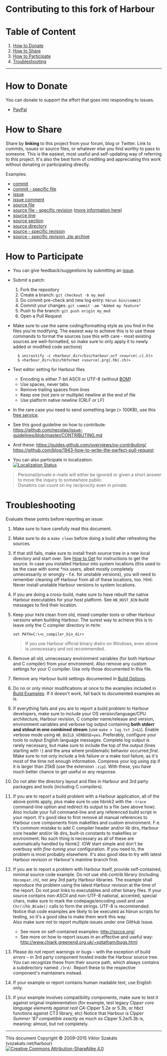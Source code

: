 # Contributing to this fork of Harbour

# Table of Content

1. [How to Donate](#how-to-donate)
2. [How to Share](#how-to-share)
3. [How to Participate](#how-to-participate)
4. [Troubleshooting](#troubleshooting)

---

# How to Donate

  You can donate to support the effort that goes into responding to issues.

  * [PayPal](https://www.paypal.com/cgi-bin/webscr?cmd=_s-xclick&hosted_button_id=BPSZQYKXMQJYG)


# How to Share

  Share by **linking** to this project from your forum, blog or Twitter.
  Link to commits, issues or source files, or whatever else you find worthy
  to pass to someone. This is the easiest, most useful and self-updating
  way of referring to this project. It's also the best form of crediting
  and appreciating this work without donating or participating directly.

  Examples:

  * [commit](https://github.com/vszakats/harbour-core/commit/35ffdc113f348fbf10203757073bbee564e4339f)
  * [commit - specific file](https://github.com/vszakats/harbour-core/commit/35ffdc113f348fbf10203757073bbee564e4339f#diff-2)
  * [issue](https://github.com/vszakats/harbour-core/issues/18)
  * [issue comment](https://github.com/vszakats/harbour-core/issues/22#issuecomment-47928889)
  * [source file](tests/hello.prg)
  * [source file - specific revision](https://github.com/vszakats/harbour-core/blob/dd2c3b3e9c0e7db7f1c18be2a079dc92f983122e/tests/hello.prg) ([more information here](https://help.github.com/articles/getting-permanent-links-to-files))
  * [source line](https://github.com/vszakats/harbour-core/blob/dd2c3b3e9c0e7db7f1c18be2a079dc92f983122e/tests/hello.prg#L5)
  * [source section](https://github.com/vszakats/harbour-core/blob/90ce13098244b0e27fc4b8c7af5586f892a09337/src/rtl/chruni.c#L101-L112)
  * [source directory](contrib/hbcurl/)
  * [source - specific revision](https://github.com/vszakats/harbour-core/tree/e46f2fdb75c493ff5b4c777f5a0963d2e7d6f65b)
  * [source - specific revision .zip archive](https://github.com/vszakats/harbour-core/archive/e46f2fdb75c493ff5b4c777f5a0963d2e7d6f65b.zip)


# How to Participate

- You can give feedback/suggestions by submitting an [issue](https://github.com/vszakats/harbour-core/issues/new).
- Submit a patch:
  1. Fork the repository
  2. Create a branch: `git checkout -b my_mod`
  3. Do commit pre-check and new log entry: `hbrun bin/commit`
  4. Commit your changes: `git commit -am "Added my feature"`
  5. Push to the branch: `git push origin my_mod`
  6. Open a Pull Request
- Make sure to use the same coding/formatting style as you find in
  the files you're modifying. The easiest way to achieve this
  is to use these commands to format the sources (use this
  with care - most existing sources are well-formatted, so make
  sure to only apply it to newly added or modified code sections)

        $ uncrustify -c <harbour_dir>/bin/harbour.ucf <source(.c|.h)>
        $ <harbour_dir>/bin/hbformat <source(.prg|.hb|.ch)>

- Text editor setting for Harbour files
  - Encoding is either 7-bit ASCII or UTF-8 (without [BOM](https://en.wikipedia.org/wiki/Byte_order_mark))
  - Use spaces, never tabs
  - Remove trailing spaces from lines
  - Keep one (not zero or multiple) newline at the end of file
  - Use platform native newline (CRLF or LF)
- In the rare case you need to send something large (> 100KB),
  use this [free service](https://transfer.sh).
- See this good guideline on how to contribute:
  <https://github.com/necolas/issue-guidelines/blob/master/CONTRIBUTING.md>
- And these:
  <https://guides.github.com/overviews/os-contributing/>
  <https://github.com/blog/1943-how-to-write-the-perfect-pull-request>
- You can also participate in localization:<br />
  [![Localization Status](https://www.transifex.com/projects/p/harbour/resource/hbmk2-vszakats/chart/image_png)](https://www.transifex.com/projects/p/harbour/)

> Personal/private e-mails will either be ignored or given a short
> answer to move the inquiry to somewhere public.<br />
> Donators can count on my reciprocity even in private.


# Troubleshooting

Evaluate these points before reporting an issue:

1.  Make sure to have carefully read this document.
2.  Make sure to do a `make clean` before doing a build after refreshing
    the sources.
3.  If that still fails, make sure to install fresh source tree in a new
    local directory and start over. See [How to Get](README.md#how-to-get)
    for instructions to get the source.
    In case you installed Harbour into system locations (this used to be
    the case with some *nix users, albeit mostly completely unnecessarily
    or wrongly - f.e. for unstable versions), you will need to remember
    cleaning off Harbour from all of these locations, too.
    Hint: Never install unstable Harbour versions to system locations.
4.  If you are doing a cross-build, make sure to have rebuilt the native
    Harbour executables for your host platform. See `HB_HOST_BIN`
    build messages to find their location.
5.  Keep your `PATH` clean from old, mixed compiler tools or other Harbour
    versions when building Harbour. The surest way to achieve this is to
    leave only the C compiler directory in `PATH`:

        set PATH=C:\<c_compiler_bin_dir>

    > If you use Harbour official binary distro on Windows, even above is
    > unnecessary and not recommended.
6.  Remove all old, unnecessary environment variables (for both Harbour
    and C compiler) from your environment. Also remove any custom settings
    for your C compiler.
    Use only those documented in this file.
7.  Remove any Harbour build settings documented in [Build Options](README.md#build-options).
8.  Do no or only minor modifications at once to the examples
    included in [Build Examples](README.md#build-examples).
    If it doesn't work, fall back to documented examples _as is_.
9.  If everything fails and you are to report a build problem to Harbour
    developers, make sure to include your OS version/language/CPU architecture,
    Harbour revision, C compiler name/release and version, environment
    variables and verbose log output containing **both stderr and stdout in
    one combined stream** (use `make > log.txt 2>&1`). Enable verbose
    mode using `HB_BUILD_VERBOSE=yes`. Preferably, configure your tools
    to output English language messages.
    Complete log output is rarely necessary, but make sure to include
    the top of the output (lines starting with `!`) and the area where
    problematic behavior occurred _first_. Make sure to not only include
    a link failure or a make tool failure, as it's most of the time not
    enough information. Compress your log using zip if it is larger
    than 25kB (use the extension `.zip`).
    With these, you have much better chance to get useful or any response.
10. Do not alter the directory layout and files in Harbour and 3rd party
    packages and tools (including C compilers).
11. If you are to report a build problem with a Harbour application,
    all of the above points apply, plus make sure to use hbmk2 with
    the `-trace` command-line option and redirect its output to
    a file (see above how). Also include your full command-line and
    any referenced build script in your report.
    It's good idea to first remove all manual references to Harbour
    core components from makefiles and custom environment. F.e. it's
    commom mistake to add C compiler header and/or lib dirs, Harbour core
    header and/or lib dirs, built-in constants to makefiles or environment.
    No such thing is necessary as all of these are automatically handled
    by hbmk2. IOW start simple and don't be overbusy with *fine-tuning*
    your configuration. If you need to, the problem is most probably
    elsewhere. It's also good idea to try with latest Harbour revision
    or Harbour's mainline branch first.
12. If you are to report a problem with Harbour itself, provide
    self-contained, minimal source code example. Do not use xhb contrib
    library (including `hbcompat.ch`), nor any 3rd party Harbour libraries.
    The example shall reproduce the problem using the latest Harbour revision
    at the time of the report. Do not post links to executables and other
    binary files. If your source contains non-ASCII and non-UTF-8 national,
    accented, special chars, make sure to mark the codepage/encoding used
    and use `Chr()`/`hb_BCode()` calls to form the strings. UTF-8 is
    recommended. Notice that code examples are likely to be executed as
    hbrun scripts for testing, so it's a good idea to make them work this
    way.<br />
    Also make sure not to report multiple issues under one GitHub Issue.<br />
    * See more on self-contained examples:
      <http://sscce.org/>
    * See more on how to report issues in an effective and useful way:
      <http://www.chiark.greenend.org.uk/~sgtatham/bugs.html>
13. Please do not report warnings or bugs &ndash; with the exception of build
    _errors_ &ndash; in 3rd party component hosted inside the Harbour source tree.
    You can recognize these from their source path, which always contains
    a subdirectory named: `/3rd/`. Report these to the respective component's
    maintainers instead.
14. If your example or report contains human readable text, use
    English only.
15. If your example involves compatibility components, make sure to test
    it against original implementation (for example, test legacy Cl*pper
    core language elements against real CA-Cl*pper 5.2e or 5.3b, or hbct
    functions against CT3 library, etc)
    Notice that Harbour is Cl*pper Summer '87 compatible exactly as
    much as Cl*pper 5.2e/5.3b is, meaning: almost, but not completely.


---
This document Copyright &copy;&nbsp;2009&ndash;2015 Viktor Szakáts (vszakats.net/harbour)<br />
[![Creative Commons Attribution-ShareAlike 4.0](https://upload.wikimedia.org/wikipedia/commons/d/d0/CC-BY-SA_icon.svg)](https://creativecommons.org/licenses/by-sa/4.0/)

